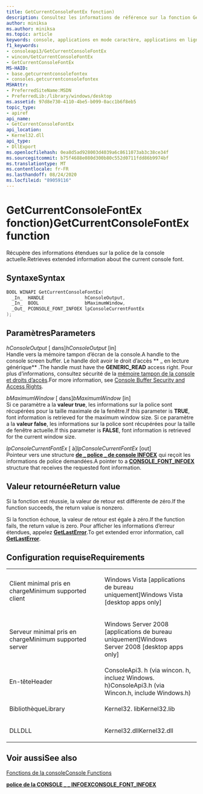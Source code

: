 ```yaml
---
title: GetCurrentConsoleFontEx fonction)
description: Consultez les informations de référence sur la fonction GetCurrentConsoleFontEx, qui récupère des informations étendues sur la police de console actuellement utilisée.
author: miniksa
ms.author: miniksa
ms.topic: article
keywords: console, applications en mode caractère, applications en ligne de commande, applications Terminal Server, API de console
f1_keywords:
- consoleapi3/GetCurrentConsoleFontEx
- wincon/GetCurrentConsoleFontEx
- GetCurrentConsoleFontEx
MS-HAID:
- base.getcurrentconsolefontex
- consoles.getcurrentconsolefontex
MSHAttr:
- PreferredSiteName:MSDN
- PreferredLib:/library/windows/desktop
ms.assetid: 97d8e730-4110-4be5-b099-0acc1b6f8eb5
topic_type:
- apiref
api_name:
- GetCurrentConsoleFontEx
api_location:
- Kernel32.dll
api_type:
- DllExport
ms.openlocfilehash: 0ea8d5ad928003d4039a6c8611073ab3c38ce34f
ms.sourcegitcommit: b75f4688e080d300b80c552d0711fdd86b9974bf
ms.translationtype: MT
ms.contentlocale: fr-FR
ms.lasthandoff: 08/24/2020
ms.locfileid: "89059116"
---
```

# <a name="getcurrentconsolefontex-function"></a><span data-ttu-id="f5c96-104">GetCurrentConsoleFontEx fonction)</span><span class="sxs-lookup"><span data-stu-id="f5c96-104">GetCurrentConsoleFontEx function</span></span>


<span data-ttu-id="f5c96-105">Récupère des informations étendues sur la police de la console actuelle.</span><span class="sxs-lookup"><span data-stu-id="f5c96-105">Retrieves extended information about the current console font.</span></span>

<a name="syntax"></a><span data-ttu-id="f5c96-106">Syntaxe</span><span class="sxs-lookup"><span data-stu-id="f5c96-106">Syntax</span></span>
------

```C
BOOL WINAPI GetCurrentConsoleFontEx(
  _In_  HANDLE               hConsoleOutput,
  _In_  BOOL                 bMaximumWindow,
  _Out_ PCONSOLE_FONT_INFOEX lpConsoleCurrentFontEx
);
```

<a name="parameters"></a><span data-ttu-id="f5c96-107">Paramètres</span><span class="sxs-lookup"><span data-stu-id="f5c96-107">Parameters</span></span>
----------

<span data-ttu-id="f5c96-108">*hConsoleOutput* \[ dans\]</span><span class="sxs-lookup"><span data-stu-id="f5c96-108">*hConsoleOutput* \[in\]</span></span>  
<span data-ttu-id="f5c96-109">Handle vers la mémoire tampon d’écran de la console.</span><span class="sxs-lookup"><span data-stu-id="f5c96-109">A handle to the console screen buffer.</span></span> <span data-ttu-id="f5c96-110">Le handle doit avoir le droit d’accès \*\* \_ en lecture générique\*\* .</span><span class="sxs-lookup"><span data-stu-id="f5c96-110">The handle must have the **GENERIC\_READ** access right.</span></span> <span data-ttu-id="f5c96-111">Pour plus d’informations, consultez sécurité de la [mémoire tampon de la console et droits d’accès](console-buffer-security-and-access-rights.md).</span><span class="sxs-lookup"><span data-stu-id="f5c96-111">For more information, see [Console Buffer Security and Access Rights](console-buffer-security-and-access-rights.md).</span></span>

<span data-ttu-id="f5c96-112">*bMaximumWindow* \[ dans\]</span><span class="sxs-lookup"><span data-stu-id="f5c96-112">*bMaximumWindow* \[in\]</span></span>  
<span data-ttu-id="f5c96-113">Si ce paramètre a la **valeur true**, les informations sur la police sont récupérées pour la taille maximale de la fenêtre.</span><span class="sxs-lookup"><span data-stu-id="f5c96-113">If this parameter is **TRUE**, font information is retrieved for the maximum window size.</span></span> <span data-ttu-id="f5c96-114">Si ce paramètre a la **valeur false**, les informations sur la police sont récupérées pour la taille de fenêtre actuelle.</span><span class="sxs-lookup"><span data-stu-id="f5c96-114">If this parameter is **FALSE**, font information is retrieved for the current window size.</span></span>

<span data-ttu-id="f5c96-115">*lpConsoleCurrentFontEx* \[ à\]</span><span class="sxs-lookup"><span data-stu-id="f5c96-115">*lpConsoleCurrentFontEx* \[out\]</span></span>  
<span data-ttu-id="f5c96-116">Pointeur vers une structure [**de \_ police \_ de console INFOEX**](console-font-infoex.md) qui reçoit les informations de police demandées.</span><span class="sxs-lookup"><span data-stu-id="f5c96-116">A pointer to a [**CONSOLE\_FONT\_INFOEX**](console-font-infoex.md) structure that receives the requested font information.</span></span>

<a name="return-value"></a><span data-ttu-id="f5c96-117">Valeur retournée</span><span class="sxs-lookup"><span data-stu-id="f5c96-117">Return value</span></span>
------------

<span data-ttu-id="f5c96-118">Si la fonction est réussie, la valeur de retour est différente de zéro.</span><span class="sxs-lookup"><span data-stu-id="f5c96-118">If the function succeeds, the return value is nonzero.</span></span>

<span data-ttu-id="f5c96-119">Si la fonction échoue, la valeur de retour est égale à zéro.</span><span class="sxs-lookup"><span data-stu-id="f5c96-119">If the function fails, the return value is zero.</span></span> <span data-ttu-id="f5c96-120">Pour afficher les informations d’erreur étendues, appelez [**GetLastError**](https://msdn.microsoft.com/library/windows/desktop/ms679360).</span><span class="sxs-lookup"><span data-stu-id="f5c96-120">To get extended error information, call [**GetLastError**](https://msdn.microsoft.com/library/windows/desktop/ms679360).</span></span>

<a name="requirements"></a><span data-ttu-id="f5c96-121">Configuration requise</span><span class="sxs-lookup"><span data-stu-id="f5c96-121">Requirements</span></span>
------------

<table>
<colgroup>
<col width="50%" />
<col width="50%" />
</colgroup>
<tbody>
<tr class="odd">
<td><p><span data-ttu-id="f5c96-122">Client minimal pris en charge</span><span class="sxs-lookup"><span data-stu-id="f5c96-122">Minimum supported client</span></span></p></td>
<td><p><span data-ttu-id="f5c96-123">Windows Vista [applications de bureau uniquement]</span><span class="sxs-lookup"><span data-stu-id="f5c96-123">Windows Vista [desktop apps only]</span></span></p></td>
</tr>
<tr class="even">
<td><p><span data-ttu-id="f5c96-124">Serveur minimal pris en charge</span><span class="sxs-lookup"><span data-stu-id="f5c96-124">Minimum supported server</span></span></p></td>
<td><p><span data-ttu-id="f5c96-125">Windows Server 2008 [applications de bureau uniquement]</span><span class="sxs-lookup"><span data-stu-id="f5c96-125">Windows Server 2008 [desktop apps only]</span></span></p></td>
</tr>
<tr class="odd">
<td><p><span data-ttu-id="f5c96-126">En-tête</span><span class="sxs-lookup"><span data-stu-id="f5c96-126">Header</span></span></p></td>
<td><span data-ttu-id="f5c96-127">ConsoleApi3. h (via wincon. h, incluez Windows. h)</span><span class="sxs-lookup"><span data-stu-id="f5c96-127">ConsoleApi3.h (via Wincon.h, include Windows.h)</span></span></td>
</tr>
<tr class="even">
<td><p><span data-ttu-id="f5c96-128">Bibliothèque</span><span class="sxs-lookup"><span data-stu-id="f5c96-128">Library</span></span></p></td>
<td><span data-ttu-id="f5c96-129">Kernel32. lib</span><span class="sxs-lookup"><span data-stu-id="f5c96-129">Kernel32.lib</span></span></td>
</tr>
<tr class="odd">
<td><p><span data-ttu-id="f5c96-130">DLL</span><span class="sxs-lookup"><span data-stu-id="f5c96-130">DLL</span></span></p></td>
<td><span data-ttu-id="f5c96-131">Kernel32.dll</span><span class="sxs-lookup"><span data-stu-id="f5c96-131">Kernel32.dll</span></span></td>
</tr>
<tr class="even">
</tr>
<tr class="odd">
</tr>
<tr class="even">
</tr>
</tbody>
</table>

## <a name="span-idsee_alsospansee-also"></a><span data-ttu-id="f5c96-132"><span id="see_also"></span>Voir aussi</span><span class="sxs-lookup"><span data-stu-id="f5c96-132"><span id="see_also"></span>See also</span></span>


[<span data-ttu-id="f5c96-133">Fonctions de la console</span><span class="sxs-lookup"><span data-stu-id="f5c96-133">Console Functions</span></span>](console-functions.md)

[<span data-ttu-id="f5c96-134">**police de la CONSOLE \_ \_ INFOEX**</span><span class="sxs-lookup"><span data-stu-id="f5c96-134">**CONSOLE\_FONT\_INFOEX**</span></span>](console-font-infoex.md)

 

 




